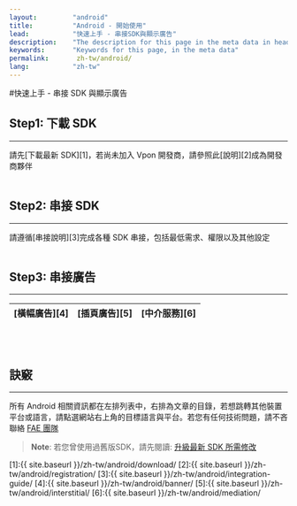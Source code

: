 ```yaml
---
layout:         "android"
title:          "Android - 開始使用"
lead:           "快速上手 - 串接SDK與顯示廣告"
description:    "The description for this page in the meta data in header."
keywords:       "Keywords for this page, in the meta data"
permalink:       zh-tw/android/
lang:           "zh-tw"
---
```

#快速上手 - 串接 SDK 與顯示廣告
## Step1: 下載 SDK
---
請先[下載最新 SDK][1]，若尚未加入 Vpon 開發商，請參照此[說明][2]成為開發商夥伴 <br><br>

## Step2: 串接 SDK
---
請遵循[串接說明][3]完成各種 SDK 串接，包括最低需求、權限以及其他設定<br><br>

## Step3: 串接廣告
---
| [橫幅廣告][4]  |[插頁廣告][5] |[中介服務][6]|
| :------------:|:-----------:| :--------: |
<br><br>

## 訣竅
---
所有 Android 相關資訊都在左排列表中，右排為文章的目錄，若想跳轉其他裝置平台或語言，請點選網站右上角的目標語言與平台。若您有任何技術問題，請不吝聯絡 [FAE 團隊](mailto:fae@vpon.com)


> **Note**: 若您曾使用過舊版SDK，請先閱讀: [升級最新 SDK 所需修改](../../zh-tw/android/latest-news/update-to-SDK4_2_x/)




[1]:{{ site.baseurl }}/zh-tw/android/download/
[2]:{{ site.baseurl }}/zh-tw/android/registration/
[3]:{{ site.baseurl }}/zh-tw/android/integration-guide/
[4]:{{ site.baseurl }}/zh-tw/android/banner/
[5]:{{ site.baseurl }}/zh-tw/android/interstitial/
[6]:{{ site.baseurl }}/zh-tw/android/mediation/
